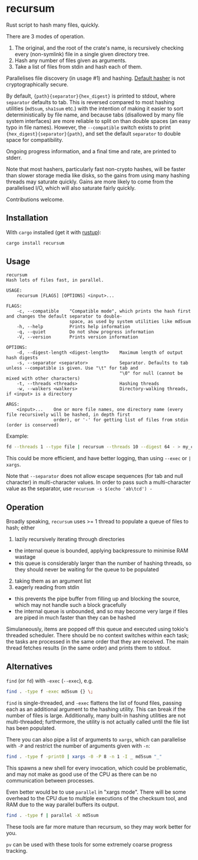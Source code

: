 # recursum

Rust script to hash many files, quickly.

There are 3 modes of operation.

1. The original, and the root of the crate's name, is recursively checking every (non-symlink) file in a single given directory tree.
2. Hash any number of files given as arguments.
3. Take a list of files from stdin and hash each of them.

Parallelises file discovery (in usage #1) and hashing.
[Default hasher](https://mollyrocket.com/meowhash) is not cryptographically secure.

By default, `{path}{separator}{hex_digest}` is printed to stdout, where `separator` defaults to tab.
This is reversed compared to most hashing utilities (`md5sum`, `sha1sum` etc.) with the intention of making it easier to sort deterministically by file name, and because tabs (disallowed by many file system interfaces) are more reliable to split on than double spaces (an easy typo in file names).
However, the `--compatible` switch exists to print `{hex_digest}{separator}{path}`, and set the default `separator` to double space for compatibility.

Ongoing progress information, and a final time and rate, are printed to stderr.

Note that most hashers, particularly fast non-crypto hashes, will be faster than slower storage media like disks, so the gains from using many hashing threads may saturate quickly.
Gains are more likely to come from the parallelised I/O, which will also saturate fairly quickly.

Contributions welcome.

## Installation

With `cargo` installed (get it with [rustup](https://rustup.rs/)):

```sh
cargo install recursum
```

## Usage

```
recursum
Hash lots of files fast, in parallel.

USAGE:
    recursum [FLAGS] [OPTIONS] <input>...

FLAGS:
    -c, --compatible    "Compatible mode", which prints the hash first and changes the default separator to double-
                        space, as used by system utilities like md5sum
    -h, --help          Prints help information
    -q, --quiet         Do not show progress information
    -V, --version       Prints version information

OPTIONS:
    -d, --digest-length <digest-length>    Maximum length of output hash digests
    -s, --separator <separator>            Separator. Defaults to tab unless --compatible is given. Use "\t" for tab and
                                           "\0" for null (cannot be mixed with other characters)
    -t, --threads <threads>                Hashing threads
    -w, --walkers <walkers>                Directory-walking threads, if <input> is a directory

ARGS:
    <input>...    One or more file names, one directory name (every file recursively will be hashed, in depth first
                  order), or '-' for getting list of files from stdin (order is conserved)
```

Example:

```sh
fd --threads 1 --type file | recursum --threads 10 --digest 64 - > my_checksums.txt
```

This could be more efficient, and have better logging, than using `--exec` or `| xargs`.

Note that `--separator` does not allow escape sequences (for tab and null character) in multi-character values.
In order to pass such a multi-character value as the separator, use `recursum -s $(echo 'ab\tcd') -`

## Operation

Broadly speaking, `recursum` uses >= 1 thread to populate a queue of files to hash; either

1. lazily recursively iterating through directories
  - the internal queue is bounded, applying backpressure to minimise RAM wastage
  - this queue is considerably larger than the number of hashing threads, so they should never be waiting for the queue to be populated
2. taking them as an argument list
3. eagerly reading from stdin
  - this prevents the pipe buffer from filling up and blocking the source, which may not handle such a block gracefully
  - the internal queue is unbounded, and so may become very large if files are piped in much faster than they can be hashed

Simulaneously, items are popped off this queue and executed using tokio's threaded scheduler.
There should be no context switches within each task; the tasks are processed in the same order that they are received.
The main thread fetches results (in the same order) and prints them to stdout.

## Alternatives

`find` (or `fd`) with `-exec` (`--exec`), e.g.

```sh
find . -type f -exec md5sum {} \;
```

`find` is single-threaded, and `-exec` flattens the list of found files, passing each as an additional argument to the hashing utility.
This can break if the number of files is large.
Additionally, many built-in hashing utilities are not multi-threaded; furthermore, the utility is not actually called until the file list has been populated.

There you can also pipe a list of arguments to `xargs`, which can parallelise with `-P` and restrict the number of arguments given with `-n`:

```sh
find . -type f -print0 | xargs -0 -P 8 -n 1 -I _ md5sum "_"
```

This spawns a new shell for every invocation, which could be problematic, and may not make as good use of the CPU as there can be no communication between processes.

Even better would be to use `parallel` in "xargs mode".
There will be some overhead to the CPU due to multiple executions of the checksum tool, and RAM due to the way parallel buffers its output.

```sh
find . -type f | parallel -X md5sum
```

These tools are far more mature than recursum, so they may work better for you.

`pv` can be used with these tools for some extremely coarse progress tracking.
